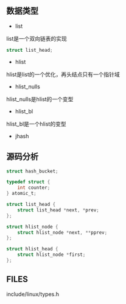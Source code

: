 




## 数据类型



* list

list是一个双向链表的实现

```c
struct list_head;
```

* hlist

hlist是list的一个优化，再头结点只有一个指针域

* hlist_nulls

hlist_nulls是hlist的一个变型

* hlist_bl

hlist_bl是一个hlist的变型


* jhash



## 源码分析


```c
struct hash_bucket;
```



```c
typedef struct {
    int counter;
} atomic_t;
```




```c
struct list_head {
    struct list_head *next, *prev;
};
```


```c
struct hlist_node {
    struct hlist_node *next, **pprev;
};

struct hlist_head {
    struct hlist_node *first;
};

```






## FILES

include/linux/types.h